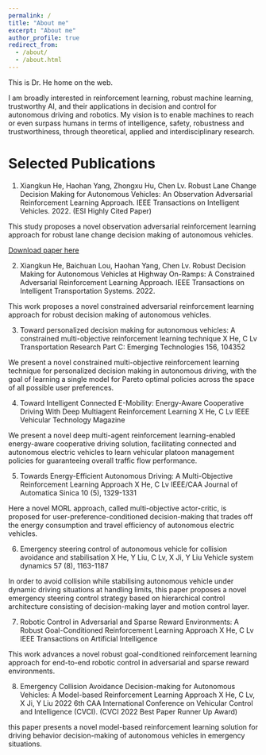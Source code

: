 ```yaml
---
permalink: /
title: "About me"
excerpt: "About me"
author_profile: true
redirect_from: 
  - /about/
  - /about.html
---
```


This is Dr. He home on the web.

I am broadly interested in reinforcement learning, robust machine learning, trustworthy AI, and their applications in decision and control for autonomous driving and robotics. My vision is to enable machines to reach or even surpass humans in terms of intelligence, safety, robustness and trustworthiness, through theoretical, applied and interdisciplinary research. 

Selected Publications
======
1. Xiangkun He, Haohan Yang, Zhongxu Hu, Chen Lv. Robust Lane Change Decision Making for Autonomous Vehicles: An Observation Adversarial Reinforcement Learning Approach. IEEE Transactions on Intelligent Vehicles. 2022. (ESI Highly Cited Paper)

  This study proposes a novel observation adversarial reinforcement learning approach for robust lane change decision making of autonomous vehicles.

  [Download paper here](https://www.researchgate.net/publication/359776714_Robust_Lane_Change_Decision_Making_for_Autonomous_Vehicles_An_Observation_Adversarial_Reinforcement_Learning_Approach)

2. Xiangkun He, Baichuan Lou, Haohan Yang, Chen Lv. Robust Decision Making for Autonomous Vehicles at Highway On-Ramps: A Constrained Adversarial Reinforcement Learning Approach. IEEE Transactions on Intelligent Transportation Systems. 2022.

  This work proposes a novel constrained adversarial reinforcement learning approach for robust decision making of autonomous vehicles. 

3. Toward personalized decision making for autonomous vehicles: A constrained multi-objective reinforcement learning technique
X He, C Lv
Transportation Research Part C: Emerging Technologies 156, 104352

  We present a novel constrained multi-objective reinforcement learning technique for personalized decision making in autonomous driving, with the goal of learning a single model for Pareto optimal policies across the space of all possible user preferences. 

4. Toward Intelligent Connected E-Mobility: Energy-Aware Cooperative Driving With Deep Multiagent Reinforcement Learning
X He, C Lv
IEEE Vehicular Technology Magazine

  We present a novel deep multi-agent reinforcement learning-enabled energy-aware cooperative driving solution, facilitating connected and autonomous electric vehicles to learn vehicular platoon management policies for guaranteeing overall traffic flow performance. 

5. Towards Energy-Efficient Autonomous Driving: A Multi-Objective Reinforcement Learning Approach
X He, C Lv
IEEE/CAA Journal of Automatica Sinica 10 (5), 1329-1331

  Here a novel MORL approach, called multi-objective actor-critic, is proposed for user-preference-conditioned decision-making that trades off the energy consumption and travel efficiency of autonomous electric vehicles.

6. Emergency steering control of autonomous vehicle for collision avoidance and stabilisation
X He, Y Liu, C Lv, X Ji, Y Liu
Vehicle system dynamics 57 (8), 1163-1187

  In order to avoid collision while stabilising autonomous vehicle under dynamic driving situations at handling limits, this paper proposes a novel emergency steering control strategy based on hierarchical control architecture consisting of decision-making layer and motion control layer.

7. Robotic Control in Adversarial and Sparse Reward Environments: A Robust Goal-Conditioned Reinforcement Learning Approach
X He, C Lv
IEEE Transactions on Artificial Intelligence

  This work advances a novel robust goal-conditioned reinforcement learning approach for end-to-end robotic control in adversarial and sparse reward environments.

8. Emergency Collision Avoidance Decision-making for Autonomous Vehicles: A Model-based Reinforcement Learning Approach
X He, C Lv, X Ji, Y Liu
2022 6th CAA International Conference on Vehicular Control and Intelligence (CVCI). (CVCI 2022 Best Paper Runner Up Award)

  this paper presents a novel model-based reinforcement learning solution for driving behavior decision-making of autonomous vehicles in emergency situations. 

